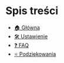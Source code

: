 # Spis treści

* [🏠 Główna](README.md)
* [🛠 Ustawienie](setting-up.md)
* [❓ FAQ](faq.md)
* [⭐ Podziękowania](credits.md)
